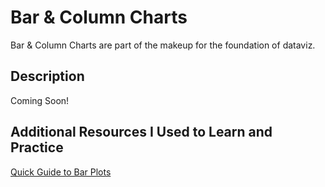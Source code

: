 # Bar & Column Charts

Bar & Column Charts are part of the makeup for the foundation of dataviz.

## Description

Coming Soon!

## Additional Resources I Used to Learn and Practice

[Quick Guide to Bar Plots](http://www.sthda.com/english/wiki/ggplot2-barplots-quick-start-guide-r-software-and-data-visualization)
